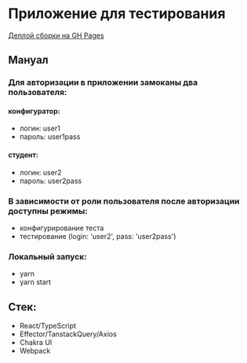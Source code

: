 # Приложение для тестирования

[Деплой сборки на GH Pages](https://kultibus.github.io/madsoft-soft)

## Мануал

### Для авторизации в приложении замоканы два пользователя:

#### конфигуратор:

- логин: user1
- пароль: user1pass

#### студент:

- логин: user2
- пароль: user2pass

### В зависимости от роли пользователя после авторизации доступны режимы:

- конфигурирование теста 
- тестирование (login: 'user2', pass: 'user2pass')

<!-- В режиме конфигурирования доступно -->

### Локальный запуск:

- yarn
- yarn start

## Стек:

- React/TypeScript
- Effector/TanstackQuery/Axios
- Chakra UI
- Webpack

